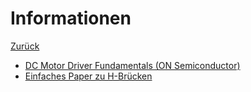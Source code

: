 # Informationen

[Zurück](./../README.md)

* [DC Motor Driver Fundamentals (ON Semiconductor)](http://www.onsemi.com/pub/Collateral/TND6041-D.PDF)
* [Einfaches Paper zu H-Brücken](http://www.engsoc.org/~bbarnes/project/reference/hbridge-reference-ualberta-arvp.pdf)
